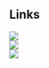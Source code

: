 ## Links

<div>
  <a href = "https://github.com/rauan-meirelles/bd2/blob/main/tarefas/t03/tarefa03-create.sql"><img src="https://img.shields.io/badge/Scripts-Create-green" target="_blank"></a>
</div>

<div>
  <a href = "https://github.com/rauan-meirelles/bd2/blob/main/tarefas/t03/tarefa03-inserts.sql"><img src="https://img.shields.io/badge/Scripts-Insert-green" target="_blank"></a>
</div>

<div>
  <a href = ""><img src="https://img.shields.io/badge/Solve Questions-Undefined-red" target="_blank"></a>
</div>
